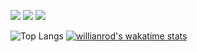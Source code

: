 ![](https://img.shields.io/badge/-JavaScript-informational?style=flat&logo=javascript&logoColor=f7df1e&color=black)
![](https://img.shields.io/badge/-TypeScript-informational?style=flat&logo=typescript&logoColor=007acc&color=2bbc8a)
![](https://img.shields.io/badge/-HTML5-informational?style=flat&logo=html5&logoColor=e44d26&color=2bbc8a)

![Top Langs](https://github-readme-stats.vercel.app/api/top-langs/?username=cadamsmith&layout=compact)
[![willianrod's wakatime stats](https://github-readme-stats.vercel.app/api/wakatime?username=cadamsmith&v=2)](https://github.com/anuraghazra/github-readme-stats)

